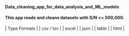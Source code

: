 #### Data_cleaning_app_for_data_analysis_and_ML_models 

#### This app reads and cleans datasets with S/N <= 500,000.

| Type Formats |
|  csv / tsv   |
|  excel       |
|  json        |
|  table       |
|  html        |

